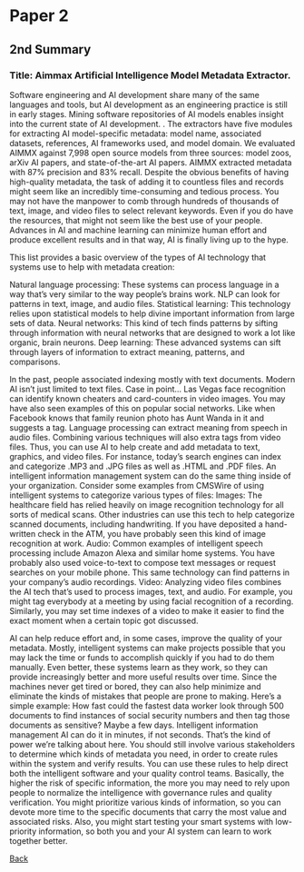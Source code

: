 # Paper 2

## 2nd Summary

### Title: Aimmax Artificial Intelligence Model Metadata Extractor.

 Software engineering and AI development share many of the same languages and tools, but AI development as an engineering practice is still in early stages. Mining software repositories of AI models enables insight into the current state of AI development. . The extractors have five modules for extracting AI model-specific metadata: model name, associated datasets, references, AI frameworks used, and model domain. We evaluated AIMMX against 7,998 open source models from three sources: model zoos, arXiv AI papers, and state-of-the-art AI papers. AIMMX extracted metadata with 87% precision and 83% recall. 
Despite the obvious benefits of having high-quality metadata, the task of adding it to countless files and records might seem like an incredibly time-consuming and tedious process. You may not have the manpower to comb through hundreds of thousands of text, image, and video files to select relevant keywords. Even if you do have the resources, that might not seem like the best use of your people. Advances in AI and machine learning can minimize human effort and produce excellent results and in that way, AI is finally living up to the hype.

This list provides a basic overview of the types of AI technology that systems use to help with metadata creation:

Natural language processing: These systems can process language in a way that’s very similar to the way people’s brains work. NLP can look for patterns in text, image, and audio files.
Statistical learning: This technology relies upon statistical models to help divine important information from large sets of data.
Neural networks: This kind of tech finds patterns by sifting through information with neural networks that are designed to work a lot like organic, brain neurons.
Deep learning: These advanced systems can sift through layers of information to extract meaning, patterns, and comparisons.

In the past, people associated indexing mostly with text documents. Modern AI isn’t just limited to text files. Case in point… Las Vegas face recognition can identify known cheaters and card-counters in video images. You may have also seen examples of this on popular social networks. Like when Facebook knows that family reunion photo has Aunt Wanda in it and suggests a tag. Language processing can extract meaning from speech in audio files. Combining various techniques will also extra tags from video files.
Thus, you can use AI to help create and add metadata to text, graphics, and video files. For instance, today’s search engines can index and categorize .MP3 and .JPG files as well as .HTML and .PDF files. An intelligent information management system can do the same thing inside of your organization.
Consider some examples from CMSWire of using intelligent systems to categorize various types of files:
Images: The healthcare field has relied heavily on image recognition technology for all sorts of medical scans. Other industries can use this tech to help categorize scanned documents, including handwriting. If you have deposited a hand-written check in the ATM, you have probably seen this kind of image recognition at work.
Audio: Common examples of intelligent speech processing include Amazon Alexa and similar home systems. You have probably also used voice-to-text to compose text messages or request searches on your mobile phone. This same technology can find patterns in your company’s audio recordings.
Video: Analyzing video files combines the AI tech that’s used to process images, text, and audio. For example, you might tag everybody at a meeting by using facial recognition of a recording. Similarly, you may set time indexes of a video to make it easier to find the exact moment when a certain topic got discussed.

AI can help reduce effort and, in some cases, improve the quality of your metadata. Mostly, intelligent systems can make projects possible that you may lack the time or funds to accomplish quickly if you had to do them manually. Even better, these systems learn as they work, so they can provide increasingly better and more useful results over time. Since the machines never get tired or bored, they can also help minimize and eliminate the kinds of mistakes that people are prone to making.
Here’s a simple example: How fast could the fastest data worker look through 500 documents to find instances of social security numbers and then tag those documents as sensitive? Maybe a few days. Intelligent information management AI can do it in minutes, if not seconds. That’s the kind of power we’re talking about here.
You should still involve various stakeholders to determine which kinds of metadata you need, in order to create rules within the system and verify results. You can use these rules to help direct both the intelligent software and your quality control teams. Basically, the higher the risk of specific information, the more you may need to rely upon people to normalize the intelligence with governance rules and quality verification.
You might prioritize various kinds of information, so you can devote more time to the specific documents that carry the most value and associated risks. Also, you might start testing your smart systems with low-priority information, so both you and your AI system can learn to work together better.

[Back](../readme.md)